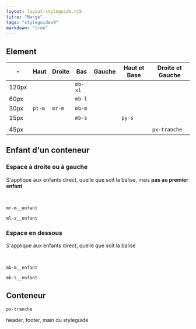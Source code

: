 ```yaml
---
layout: layout-styleguide.njk
titre: "Marge"
tags: "styleguidev9"
markdown: "true"
---
```



## Element

| - | Haut | Droite | Bas | Gauche | Haut et Base | Droite et Gauche |
| - | - | - | - | - | - | - |
| 120px |  |  | `mb-xl` |  |  |  |
| 60px |  |  | `mb-l` |  |  |  |
| 30px | `pt-m` | `mr-m` | `mb-m` |  |  |  |
| 15px |  |  | `mb-s` |  | `py-s` |  |
|  |  |  |  |  |  |  |
| 45px |  |  |  |  |  | `px-tranche` |




## Enfant d'un conteneur

### Espace à droite ou à gauche

S'applique aux enfants direct, quelle que soit la balise, mais **pas au premier enfant**

<br>

`` mr-m__enfant ``

`` ml-s__enfant ``


### Espace en dessous

S'applique aux enfants direct, quelle que soit la balise

<br>

`` mb-m__enfant ``

`` mb-s__enfant ``




## Conteneur

`` px-tranche ``

header, footer, main du styleguide
